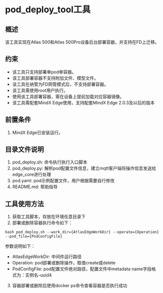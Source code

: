 # pod_deploy_tool工具
## 概述
该工具实现在Atlas 500和Atlas 500Pro设备后台部署容器，并支持在FD上迁移。

## 约束
- 该工具只支持部署单pod单容器。
- 该工具部署容器不支持附加文件、模型文件。
- 该工具在纳管为FD网管模式后，不支持部署容器。
- 该工具需使用root用户执行。
- 使用该工具部署容器，需在设备上提前加载对应容器镜像。
- 该工具需配套MindX Edge使用，支持配套MindX Edge 2.0.3及以后的版本

## 前置条件
1. MindX Edge已安装运行。

## 目录文件说明
1. pod_deploy.sh: 命令执行执行入口脚本
2. pod_deploy.py: 解析pod配置文件信息，建立mqtt客户端将操作信息发送给edge_core进行处理
3. pod.yaml: pod示例配置文件，用户根据需要自行修改
4. README.md: 帮助指导


## 工具使用方法
1. 获取工具脚本，存放在环境任意目录下
2. 部署或删除容器执行命令如下：
```
bash pod_deploy.sh --work_dir={AtlasEdgeWorkDir} --operate={Operation} --pod_file={PodConfigFile}
```
参数说明如下：
* AtlasEdgeWorkDir: 中间件运行路径
* Operation: pod部署或删除操作，取值create或delete
* PodConfigFile: pod配置文件绝对路径，配置文件中metadata name字段格式为：实例名-uuid4

3. 容器部署或删除后使用docker ps命令查看容器是否执行成功

